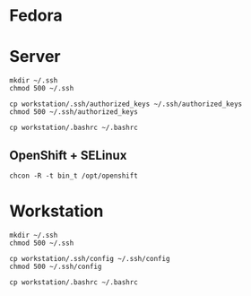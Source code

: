 # Fedora

# Server
```
mkdir ~/.ssh
chmod 500 ~/.ssh

cp workstation/.ssh/authorized_keys ~/.ssh/authorized_keys
chmod 500 ~/.ssh/authorized_keys

cp workstation/.bashrc ~/.bashrc
```

## OpenShift + SELinux
```
chcon -R -t bin_t /opt/openshift
```

# Workstation
```
mkdir ~/.ssh
chmod 500 ~/.ssh

cp workstation/.ssh/config ~/.ssh/config
chmod 500 ~/.ssh/config

cp workstation/.bashrc ~/.bashrc
```
